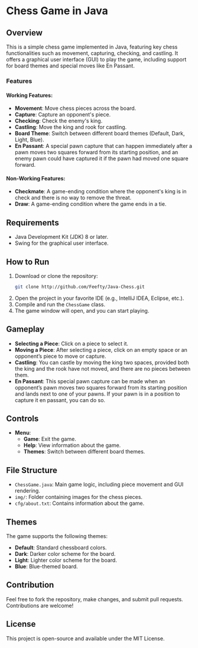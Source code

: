# Chess Game in Java

## Overview
This is a simple chess game implemented in Java, featuring key chess functionalities such as movement, capturing, checking, and castling. It offers a graphical user interface (GUI) to play the game, including support for board themes and special moves like En Passant.

### Features
#### Working Features:
- **Movement**: Move chess pieces across the board.
- **Capture**: Capture an opponent's piece.
- **Checking**: Check the enemy's king.
- **Castling**: Move the king and rook for castling.
- **Board Theme**: Switch between different board themes (Default, Dark, Light, Blue).
- **En Passant**: A special pawn capture that can happen immediately after a pawn moves two squares forward from its starting position, and an enemy pawn could have captured it if the pawn had moved one square forward.

#### Non-Working Features:
- **Checkmate**: A game-ending condition where the opponent's king is in check and there is no way to remove the threat.
- **Draw**: A game-ending condition where the game ends in a tie.

## Requirements
- Java Development Kit (JDK) 8 or later.
- Swing for the graphical user interface.

## How to Run
1. Download or clone the repository:
   ```bash
   git clone http://github.com/Feefty/Java-Chess.git
   ```
2. Open the project in your favorite IDE (e.g., IntelliJ IDEA, Eclipse, etc.).
3. Compile and run the `ChessGame` class.
4. The game window will open, and you can start playing.

## Gameplay
- **Selecting a Piece**: Click on a piece to select it.
- **Moving a Piece**: After selecting a piece, click on an empty space or an opponent’s piece to move or capture.
- **Castling**: You can castle by moving the king two spaces, provided both the king and the rook have not moved, and there are no pieces between them.
- **En Passant**: This special pawn capture can be made when an opponent’s pawn moves two squares forward from its starting position and lands next to one of your pawns. If your pawn is in a position to capture it en passant, you can do so.

## Controls
- **Menu**:
  - **Game**: Exit the game.
  - **Help**: View information about the game.
  - **Themes**: Switch between different board themes.

## File Structure
- `ChessGame.java`: Main game logic, including piece movement and GUI rendering.
- `img/`: Folder containing images for the chess pieces.
- `cfg/about.txt`: Contains information about the game.

## Themes
The game supports the following themes:
- **Default**: Standard chessboard colors.
- **Dark**: Darker color scheme for the board.
- **Light**: Lighter color scheme for the board.
- **Blue**: Blue-themed board.

## Contribution
Feel free to fork the repository, make changes, and submit pull requests. Contributions are welcome!

## License
This project is open-source and available under the MIT License.

